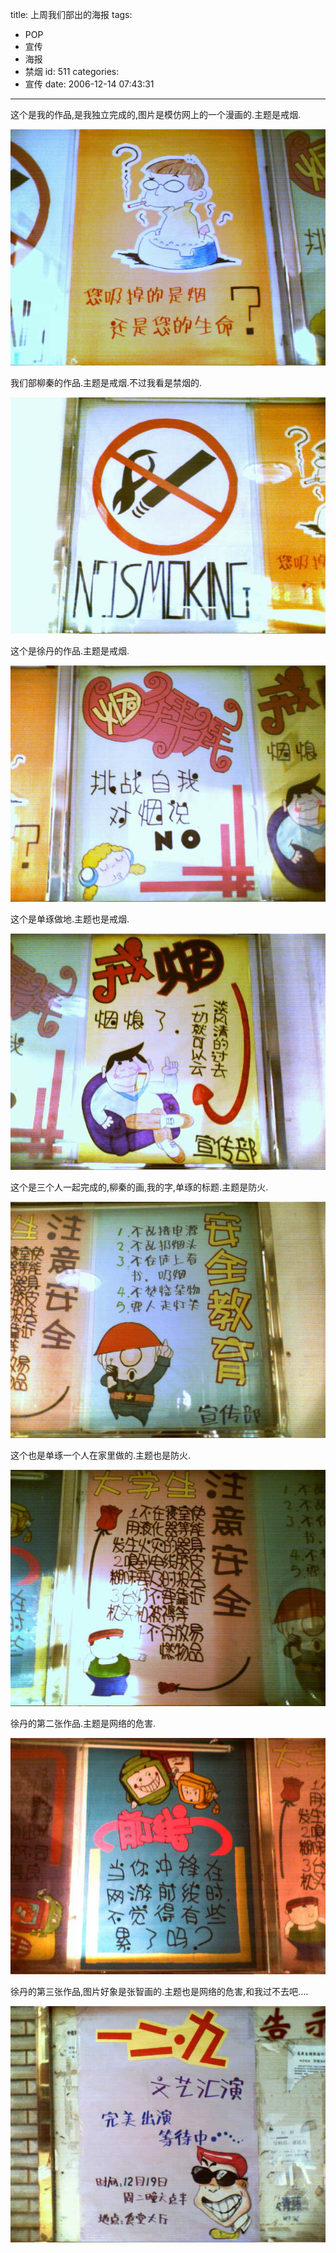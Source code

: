 title: 上周我们部出的海报
tags:
  - POP
  - 宣传
  - 海报
  - 禁烟
id: 511
categories:
  - 宣传
date: 2006-12-14 07:43:31
---

这个是我的作品,是我独立完成的,图片是模仿网上的一个漫画的.主题是戒烟.

[![p110.jpg](/wp-content/uploads/2007/01/96_p110.jpg)](http://www.foolbird.net/?attachment_id=88 "p110.jpg")

我们部柳秦的作品.主题是戒烟.不过我看是禁烟的.

[![p109.jpg](/wp-content/uploads/2007/01/97_p109.jpg)](http://www.foolbird.net/?attachment_id=89 "p109.jpg")

这个是徐丹的作品.主题是戒烟.

[![p111.jpg](/wp-content/uploads/2007/01/98_p111.jpg)](http://www.foolbird.net/?attachment_id=90 "p111.jpg")

这个是单琢做地.主题也是戒烟.

[![p112.jpg](/wp-content/uploads/2007/01/99_p112.jpg)](http://www.foolbird.net/?attachment_id=91 "p112.jpg")

这个是三个人一起完成的,柳秦的画,我的字,单琢的标题.主题是防火.

[![p113.jpg](/wp-content/uploads/2007/01/100_p113.jpg)](http://www.foolbird.net/?attachment_id=92 "p113.jpg")

这个也是单琢一个人在家里做的.主题也是防火.

[![p114.jpg](/wp-content/uploads/2007/01/101_p114.jpg)](http://www.foolbird.net/?attachment_id=93 "p114.jpg")

徐丹的第二张作品.主题是网络的危害.

[![p115.jpg](/wp-content/uploads/2007/01/102_p115.jpg)](http://www.foolbird.net/?attachment_id=94 "p115.jpg")

徐丹的第三张作品,图片好象是张智画的.主题也是网络的危害,和我过不去吧....

[![p117.jpg](/wp-content/uploads/2007/01/103_p117.jpg)](http://www.foolbird.net/?attachment_id=95 "p117.jpg")